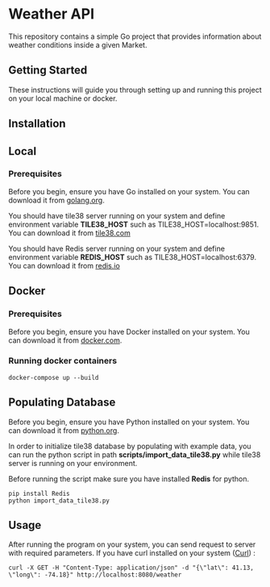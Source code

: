 

# Weather API
This repository contains a simple Go project that provides information about weather conditions inside a given Market.

## Getting Started

These instructions will guide you through setting up and running this project on your local machine or docker.

## Installation
    

## Local
### Prerequisites

Before you begin, ensure you have Go installed on your system. You can download it from [golang.org](https://golang.org/dl/).

You should have tile38 server running on your system and define environment variable **TILE38_HOST** such as TILE38_HOST=localhost:9851. You can download it from [tile38.com](https://tile38.com/topics/installation)

You should have Redis server running on your system and define environment variable **REDIS_HOST** such as TILE38_HOST=localhost:6379. You can download it from [redis.io](https://redis.io/downloads/)

## Docker
### Prerequisites

Before you begin, ensure you have Docker installed on your system. You can download it from [docker.com](https://www.docker.com/get-started/).

### Running docker containers

```
docker-compose up --build
```




## Populating Database

Before you begin, ensure you have Python installed on your system. You can download it from [python.org](https://www.python.org/downloads/).

In order to initialize tile38 database by populating with example data, you can run the python script in path **scripts/import_data_tile38.py** while tile38 server is running on your environment. 

Before running the script make sure you have installed **Redis** for python.
```
pip install Redis
python import_data_tile38.py
```


## Usage

After running the program on your system, you can send request to server with required parameters.
If you have curl installed on your system ([Curl](https://curl.se/download.html)) :

```
curl -X GET -H "Content-Type: application/json" -d "{\"lat\": 41.13, \"long\": -74.18}" http://localhost:8080/weather

```

